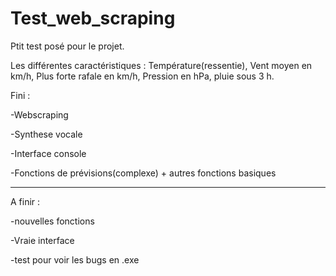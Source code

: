 # Test_web_scraping
Ptit test posé pour le projet.

Les différentes caractéristiques :  Température(ressentie), Vent moyen en km/h, Plus forte rafale en km/h, Pression en hPa, pluie sous 3 h.

Fini :

-Webscraping

-Synthese vocale

-Interface console

-Fonctions de prévisions(complexe) + autres fonctions basiques

-----------------------------------------------------------------------------------------------------------------------------------------------------------------------------------
A finir :

-nouvelles fonctions

-Vraie interface

-test pour voir les bugs en .exe

